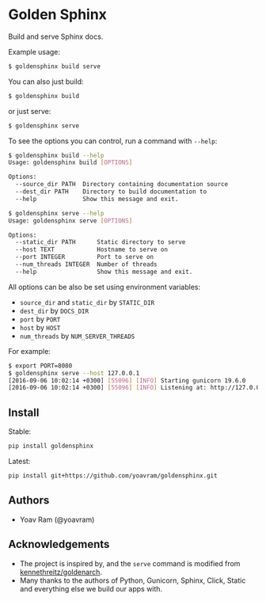 # Golden Sphinx

Build and serve Sphinx docs.

Example usage:

```sh
$ goldensphinx build serve
```

You can also just build:

```sh
$ goldensphinx build
```

or just serve:

```sh
$ goldensphinx serve
```

To see the options you can control, run a command with `--help`:

```sh
$ goldensphinx build --help
Usage: goldensphinx build [OPTIONS]

Options:
  --source_dir PATH  Directory containing documentation source
  --dest_dir PATH    Directory to build documentation to
  --help             Show this message and exit.

$ goldensphinx serve --help
Usage: goldensphinx serve [OPTIONS]

Options:
  --static_dir PATH      Static directory to serve
  --host TEXT            Hostname to serve on
  --port INTEGER         Port to serve on
  --num_threads INTEGER  Number of threads
  --help                 Show this message and exit.
```

All options can be also be set using environment variables:

- `source_dir` and `static_dir` by `STATIC_DIR`
- `dest_dir` by `DOCS_DIR`
- `port` by `PORT`
- `host` by `HOST`
- `num_threads` by `NUM_SERVER_THREADS`

For example:

```sh
$ export PORT=8080
$ goldensphinx serve --host 127.0.0.1
[2016-09-06 10:02:14 +0300] [55096] [INFO] Starting gunicorn 19.6.0
[2016-09-06 10:02:14 +0300] [55096] [INFO] Listening at: http://127.0.0.1:8080 (87302)
```

## Install

Stable:

```sh
pip install goldensphinx
```

Latest:

```sh
pip install git+https://github.com/yoavram/goldensphinx.git
```

## Authors

- Yoav Ram (@yoavram)

## Acknowledgements

- The project is inspired by, and the `serve` command is modified from [kennethreitz/goldenarch](https://github.com/kennethreitz/goldenarch).
- Many thanks to the authors of Python, Gunicorn, Sphinx, Click, Static and everything else we build our apps with.
